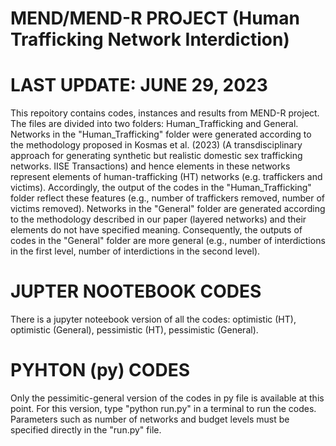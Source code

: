 # MEND/MEND-R PROJECT (Human Trafficking Network Interdiction)

# LAST UPDATE: JUNE 29, 2023

This repoitory contains codes, instances and results from MEND-R project.
The files are divided into two folders: Human_Trafficking and General. Networks in the "Human_Trafficking" folder were generated according to the methodology proposed in Kosmas et al. (2023) (A 
transdisciplinary approach for generating synthetic but realistic domestic sex trafficking networks. IISE Transactions) and hence elements in these networks represent elements of human-trafficking (HT) networks
(e.g. traffickers and victims). Accordingly, the output of the codes in the "Human_Trafficking" folder reflect these features (e.g., number of traffickers removed, number of victims removed). Networks in the "General"
folder are generated according to the methodology described in our paper (layered networks) and their elements do not have specified meaning. Consequently, the outputs of codes in the "General" folder are more general
(e.g., number of interdictions in the first level, number of interdictions in the second level). 

# JUPTER NOOTEBOOK CODES 
There is a jupyter noteebook version of all the codes: optimistic (HT), optimistic (General), pessimistic (HT), pessimistic (General).

# PYHTON (py) CODES
Only the pessimitic-general version of the codes in py file is available at this point. For this version, type "python run.py" in a terminal to run the codes. Parameters such as number of networks and budget levels must
be specified directly in the "run.py" file.
